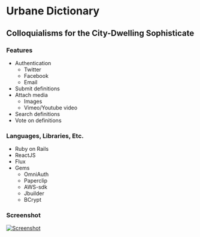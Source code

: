 # Urbane Dictionary

## Colloquialisms for the City-Dwelling Sophisticate

### Features

* Authentication
  * Twitter
  * Facebook
  * Email
* Submit definitions
* Attach media
  * Images
  * Vimeo/Youtube video
* Search definitions
* Vote on definitions

### Languages, Libraries, Etc.

* Ruby on Rails
* ReactJS
* Flux
* Gems
  * OmniAuth
  * Paperclip
  * AWS-sdk
  * Jbuilder
  * BCrypt

### Screenshot

[![Screenshot](https://s3.amazonaws.com/urbane-dictionary-production/terms/screenshot)](http://www.urbane-dictionary.net)
